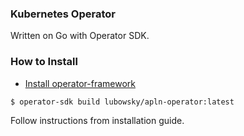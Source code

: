 ### Kubernetes Operator 
Written on Go with Operator SDK. 

### How to Install
* [Install operator-framework](https://github.com/operator-framework/operator-sdk)
```
$ operator-sdk build lubowsky/apln-operator:latest
```
Follow instructions from installation guide. 
